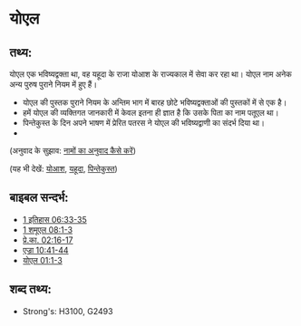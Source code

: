# योएल #

## तथ्य: ##

योएल एक भविष्यद्वक्ता था, वह यहूदा के राजा योआश के राज्यकाल में सेवा कर रहा था। योएल नाम अनेक अन्य पुरुष पुराने नियम में हुए हैं।

* योएल की पुस्तक पुराने नियम के अन्तिम भाग में बारह छोटे भविष्यद्वक्ताओं की पुस्तकों में से एक है।
* हमें योएल की व्यक्तिगत जानकारी में केवल इतना ही ज्ञात है कि उसके पिता का नाम पतूएल था।
* पिन्तेकुस्त के दिन अपने भाषण में प्रेरित पतरस ने योएल की भविष्यद्वाणी का संदर्भ दिया था।
* 

(अनुवाद के सुझाव: [नामों का अनुवाद कैसे करें](rc://en/ta/man/translate/translate-names))

(यह भी देखें: [योआश](../names/joash.md), [यहूदा](../names/kingdomofjudah.md), [पिन्तेकुस्त](../kt/pentecost.md))

## बाइबल सन्दर्भ: ##

* [1 इतिहास 06:33-35](rc://en/tn/help/1ch/06/33)
* [1 शमूएल 08:1-3](rc://en/tn/help/1sa/08/01)
* [प्रे.का. 02:16-17](rc://en/tn/help/act/02/16)
* [एज्रा 10:41-44](rc://en/tn/help/ezr/10/41)
* [योएल 01:1-3](rc://en/tn/help/jol/01/01)

## शब्द तथ्य: ##

* Strong's: H3100, G2493
